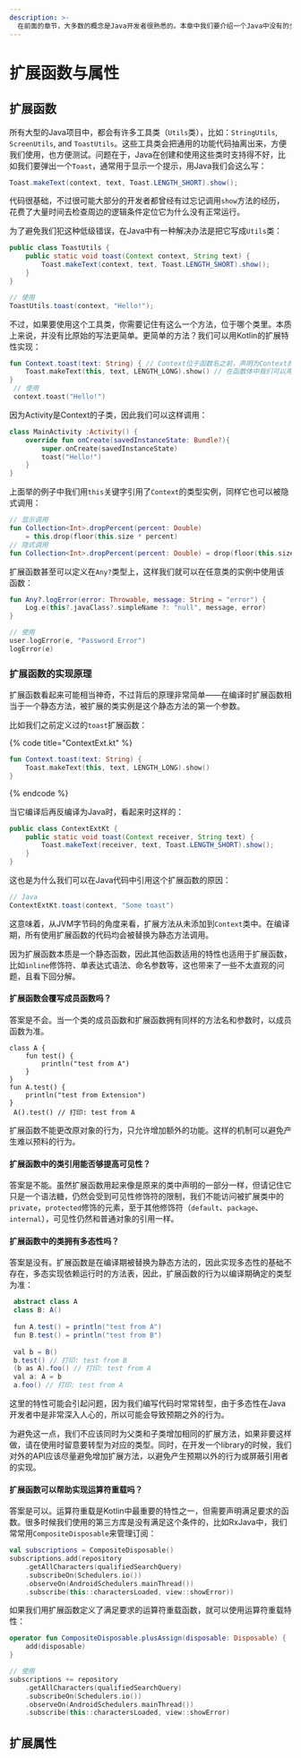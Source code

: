```yaml
---
description: >-
  在前面的章节，大多数的概念是Java开发者很熟悉的。本章中我们要介绍一个Java中没有的全新特性——扩展，Kotlin中非常吸引人的特性之一，使用好它将会为Android开发带来巨大的便利。
---
```


# 扩展函数与属性

## 扩展函数

所有大型的Java项目中，都会有许多工具类（`Utils`类），比如：`StringUtils`, `ScreenUtils`, and `ToastUtils`。这些工具类会把通用的功能代码抽离出来，方便我们使用，也方便测试。问题在于，Java在创建和使用这些类时支持得不好，比如我们要弹出一个`Toast`，通常用于显示一个提示，用Java我们会这么写：

```java
Toast.makeText(context, text, Toast.LENGTH_SHORT).show();
```

代码很基础，不过很可能大部分的开发者都曾经有过忘记调用`show`方法的经历，花费了大量时间去检查周边的逻辑条件定位它为什么没有正常运行。

为了避免我们犯这种低级错误，在Java中有一种解决办法是把它写成`Utils`类：

```java
public class ToastUtils {
    public static void toast(Context context, String text) {
        Toast.makeText(context, text, Toast.LENGTH_SHORT).show();
    }
}

// 使用
ToastUtils.toast(context, "Hello!");
```

不过，如果要使用这个工具类，你需要记住有这么一个方法，位于哪个类里。本质上来说，并没有比原始的写法更简单。更简单的方法？我们可以用Kotlin的扩展特性实现：

```kotlin
fun Context.toast(text: String) { // Context位于函数名之前，声明为Context的扩展函数
    Toast.makeText(this, text, LENGTH_LONG).show() // 在函数体中我们可以用this关键字引用Context实例
}
 // 使用
 context.toast("Hello!")
```

因为Activity是Context的子类，因此我们可以这样调用：

```kotlin
class MainActivity :Activity() {
    override fun onCreate(savedInstanceState: Bundle?){
        super.onCreate(savedInstanceState)
        toast("Hello!")
    }
}
```

上面举的例子中我们用`this`关键字引用了`Context`的类型实例，同样它也可以被隐式调用：

```kotlin
// 显示调用
fun Collection<Int>.dropPercent(percent: Double)
    = this.drop(floor(this.size * percent)
// 隐式调用
fun Collection<Int>.dropPercent(percent: Double) = drop(floor(this.size * percent)
```

扩展函数甚至可以定义在`Any?`类型上，这样我们就可以在任意类的实例中使用该函数：

```kotlin
fun Any?.logError(error: Throwable, message: String = "error") {
    Log.e(this?.javaClass?.simpleName ?: "null", message, error)
}

// 使用
user.logError(e, "Password Error") 
logError(e)
```

### 扩展函数的实现原理

扩展函数看起来可能相当神奇，不过背后的原理非常简单——在编译时扩展函数相当于一个静态方法，被扩展的类实例是这个静态方法的第一个参数。

比如我们之前定义过的`toast`扩展函数：

{% code title="ContextExt.kt" %}
```kotlin
fun Context.toast(text: String) {
    Toast.makeText(this, text, LENGTH_LONG).show()
}
```
{% endcode %}

当它编译后再反编译为Java时，看起来时这样的：

```java
public class ContextExtKt {
    public static void toast(Context receiver, String text) {
        Toast.makeText(receiver, text, Toast.LENGTH_SHORT).show();
    }
}
```

这也是为什么我们可以在Java代码中引用这个扩展函数的原因：

```java
// Java
ContextExtKt.toast(context, "Some toast")
```

这意味着，从JVM字节码的角度来看，扩展方法从未添加到`Context`类中。在编译期，所有使用扩展函数的代码均会被替换为静态方法调用。

因为扩展函数本质是一个静态函数，因此其他函数适用的特性也适用于扩展函数，比如`inline`修饰符、单表达式语法、命名参数等，这也带来了一些不太直观的问题，且看下回分解。

#### 扩展函数会覆写成员函数吗？

答案是不会。当一个类的成员函数和扩展函数拥有同样的方法名和参数时，以成员函数为准。

```
class A {
    fun test() {
        println("test from A")
    }
}
fun A.test() {
    println("test from Extension")
}
 A().test() // 打印: test from A
```

扩展函数不能更改原对象的行为，只允许增加额外的功能。这样的机制可以避免产生难以预料的行为。

#### 扩展函数中的类引用能否够提高可见性？

答案是不能。虽然扩展函数用起来像是原来的类中声明的一部分一样，但请记住它只是一个语法糖，仍然会受到可见性修饰符的限制，我们不能访问被扩展类中的`private`，`protected`修饰的元素，至于其他修饰符（`default`、`package`、`internal`），可见性仍然和普通对象的引用一样。

#### 扩展函数中的类拥有多态性吗？

答案是没有。扩展函数是在编译期被替换为静态方法的，因此实现多态性的基础不存在，多态实现依赖运行时的方法表，因此，扩展函数的行为以编译期确定的类型为准：

```java
 abstract class A
 class B: A()
 
 fun A.test() = println("test from A")
 fun B.test() = println("test from B")
 
 val b = B()
 b.test() // 打印: test from B
 (b as A).foo() // 打印: test from A
 val a: A = b
 a.foo() // 打印: test from A
```

这里的特性可能会引起问题，因为我们编写代码时常常转型，由于多态性在Java开发者中是非常深入人心的，所以可能会导致预期之外的行为。

为避免这一点，我们不应该同时为父类和子类增加相同的扩展方法，如果非要这样做，请在使用时留意要转型为对应的类型。同时，在开发一个library的时候，我们对外的API应该尽量避免增加扩展方法，以避免产生预期以外的行为或屏蔽引用者的实现。

#### 扩展函数可以帮助实现运算符重载吗？

答案是可以。运算符重载是Kotlin中最重要的特性之一，但需要声明满足要求的函数。很多时候我们使用的第三方库是没有满足这个条件的，比如RxJava中，我们常常用`CompositeDisposable`来管理订阅：

```kotlin
val subscriptions = CompositeDisposable()
subscriptions.add(repository
    .getAllCharacters(qualifiedSearchQuery)
    .subscribeOn(Schedulers.io())
    .observeOn(AndroidSchedulers.mainThread())
    .subscribe(this::charactersLoaded, view::showError))
```

如果我们用扩展函数定义了满足要求的运算符重载函数，就可以使用运算符重载特性：

```kotlin
operator fun CompositeDisposable.plusAssign(disposable: Disposable) {
    add(disposable)
}

// 使用
subscriptions += repository
    .getAllCharacters(qualifiedSearchQuery)
    .subscribeOn(Schedulers.io())
    .observeOn(AndroidSchedulers.mainThread())
    .subscribe(this::charactersLoaded, view::showError)
```

## 扩展属性

